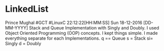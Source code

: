 # LinkedList
Prince Mughal
#GCT
#LinuxC
22:12:22[HH:MM:SS] Sun 18-12-2016 [DD-MM-YYYY]
Stack and Queue Implementation with Singly and Doubly.
I used Object Oriented Programming (OOP) concepts.
I kept things simple. 
I made everything separate for each Implementations.
q == Queue
s = Stack
si= Singly 
d = Doubly 
